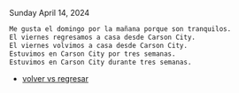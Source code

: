 


Sunday April 14, 2024
```sh
Me gusta el domingo por la mañana porque son tranquilos.
El viernes regresamos a casa desde Carson City.
El viernes volvimos a casa desde Carson City.
Estuvimos en Carson City por tres semanas.
Estuvimos en Carson City durante tres semanas.
```
- [volver vs regresar](https://www.spanish.academy/blog/volver-vs-regresar-whats-the-difference-between-these-spanish-verbs/)
